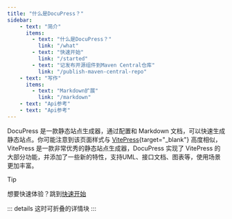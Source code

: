 ```yaml
---
title: "什么是DocuPress？"
sidebar:
    - text: "简介"
      items:
        - text: "什么是DocuPress？"
          link: "/what"
        - text: "快速开始"
          link: "/started"
        - text: "记发布开源组件到Maven Central仓库"
          link: "/publish-maven-central-repo"
    - text: "写作"
      items:
        - text: "Markdown扩展"
          link: "/markdown"
    - text: "Api参考"
    - text: "Api参考"
---
```


DocuPress 是一款静态站点生成器，通过配置和 Markdown 文档，可以快速生成静态站点。你可能注意到该页面样式与 [VitePress](https://vitepress.dev/zh/){target="_blank"} 高度相似，VitePress 是一款非常优秀的静态站点生成器，DocuPress 实现了 VitePress 的大部分功能，并添加了一些新的特性，支持UML、接口文档、图表等，使用场景更加丰富。

> [!tip]
> 想要快速体验？跳到[快速开始](/started)

::: details
这时可折叠的详情块
:::